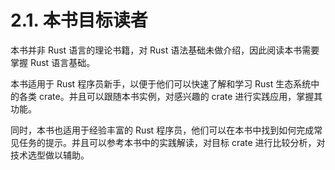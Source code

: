 # 2.1. 本书目标读者

本书并非 Rust 语言的理论书籍，对 Rust 语法基础未做介绍，因此阅读本书需要掌握 Rust 语言基础。

本书适用于 Rust 程序员新手，以便于他们可以快速了解和学习 Rust 生态系统中的各类 crate。并且可以跟随本书实例，对感兴趣的 crate 进行实践应用，掌握其功能。

同时，本书也适用于经验丰富的 Rust 程序员，他们可以在本书中找到如何完成常见任务的提示。并且可以参考本书中的实践解读，对目标 crate 进行比较分析，对技术选型做以辅助。
